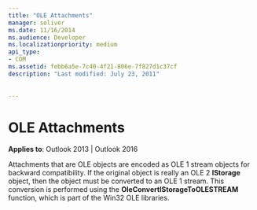 ```yaml
---
title: "OLE Attachments"
manager: soliver
ms.date: 11/16/2014
ms.audience: Developer
ms.localizationpriority: medium
api_type:
- COM
ms.assetid: febb6a5e-7c40-4f21-806e-7f827d1c37cf
description: "Last modified: July 23, 2011"
 
 
---
```


# OLE Attachments

  
  
**Applies to**: Outlook 2013 | Outlook 2016 
  
Attachments that are OLE objects are encoded as OLE 1 stream objects for backward compatibility. If the original object is really an OLE 2 **IStorage** object, then the object must be converted to an OLE 1 stream. This conversion is performed using the **OleConvertIStorageToOLESTREAM** function, which is part of the Win32 OLE libraries. 
  

